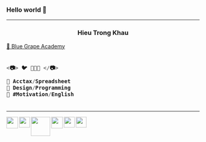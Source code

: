### Hello world 👋

---

<h3 align="center">Hieu Trong Khau</h3>

<a href="https://sites.google.com/view/khautronghieu/" target="_blank">💙 Blue Grape Academy </a>

<h3 align="left">

```js
  
<📷> 🐦 🌻🌻🌻 </📷>
  
💚 Acctax/Spreadsheet
💜 Design/Programming
💙 #Motivation/English
  
```
  
</h3>

---

<a href="https://sites.google.com/view/hieuacct202" target="_blank">
<img src="https://lh3.googleusercontent.com/fife/APg5EOYD4rLlKoom6AAHdYukkLC-dhdVfAdadGhOYt-vdbtIBwPZXBKe7THa4MhYoCGcgx108OUM0xKe0_Lg9-edS4iKGeOxRJGNXuSLG_3ASI68Bxi4UsKT5NRCDXg7Gus2DR2h-9C62nnVFMJcGv9yRomWI9Lpr5KpXOGdJcjTiOApPko6QlfxCMjagxFQhN2IQwvaTu-iCTAM5tRb3g43cmLMR3VXjT-4iylFreYZGw2TsdWZSwfUFoZqYNKD0XEmpRIy0qvlCQV6d6K9oXEgoMtXET3x7u_rowkicU2H2jpv1z9GvOvzggP2AuJVYJfLI0z-k8cV4wakCelwzWHLB-kX14KXUppn5-xFThDS-IGZ5c6bVXlmT672RtHcu0aiSU-gnYiPUAKmRH2XN37ammQguDlgMbXWnQBMRb82Xs1rnpra5uyqbP4oz3OWrgcrZmBNwDGxxRGnrEwJqgIM87Kf0QCAEPizQ2LmC06MHjOr9WK04Ss1dBbX4J0QmgYSu4gMKp-42RGjDB7XWYBswisjUVYcgXdU51YAK_uS9Jr-MhrFnxfcrrx90eQQtgvAFeH0AoEytd9HBzyQMGL4EhFf3YKje8RYFpq07Q-5t5cTwG8SLNl3xYNrALdaw5ULJUIekk4BX2ebOnpkCbk6uBBQjAiXq5MR_3Dy0_wZHi2dI_hfd2bZN44iHq55UXScob0bEQ-I8PofLlQCvdBCawhvUQn6DRw0M0RXF-d5kmBiuXqucDNDOrPHv8_00xUfAZSsGEOvbFccyr-crSupzS2r8DGhEF6VHFa7AFLqoQWjggmv1XwsTxWzPhDzq9Ax0MJQXyo0ppCG7PmjGsVsHB4YH_gPOgWjJ4iuvC08l-IUGkneUpcfifIbFY-Qx24j_84VFDJeaxA2FuBS34RDOCJZAxS7gT-9jItX9Jr7V9vnyKbzFy8bTlGQIWbd7mbL6xwbRLjhwjctJD37CVUgk74-69OAJeI7crekrugcSGneSgEGTHuYeu61UY_CUCIBKjD9EoX7EsrLbQHwMfqH6hk2_4zDrRtLRQgkyXhiCoORkh6cXvhrKoB6gUGwK1lt-IQ238r34MsfbOvTzXj8wmjXCZlLnUu9wPtjVsr6A_8i73vDzxYI2IOCOTJkttJy7WIcC5zYVvm33Vuay4J6myib_YXCtnky-sVtFGORvWYoxCqytnxW82_0n1lBvP2XrHaPMIz8fnTgKcka5lkvE78ecR2XUuuDQCz6mg7C0B88aiLwqlk3FJIgnMOiYcK1Oc8rYwssuoKw2-FkZ-zoThXvZIoygkDVycB0nfxh8yx7UbnyJ63Mawc-Un5rXH9Zpn2Ec1BCXhM7s6A0cYvEheUXhycY5wv8bzZdXQDZArnZoJh42kY3Kxjs7VcH4KVOV54xOi9hL930CAlVFTkiEv07wk01LKtEn4ilZVOoTER0PS-CsiHftqa2gtezHNTsSCnZCuL9F4hbRobsAVB4NDqnyd_UT7-OLt8-qqF4YskyE-FpilaTj3VWn77S2Tjh3QiobqSKNjrpEvyB1dC2BWRueJhVmh-7=w904-h904-s-no?authuser=0" align="left" width="30px">
</a>


<a href="https://www.instagram.com/hieuacct202/" target="_blank">
<img src="https://lh3.googleusercontent.com/fife/APg5EOZRAm08IRA_73E56Oh20UL6Mq8xZMJQsH7hbvsp09ukGJxtmBx49Z4qoi-7jHk5u8K_pZPHUlQu49dk1ccCzafKIQ8rQ68dOWkaV5jTm-GVkZCkkAVw8WGpyjwaSbT9Ji-MWxKtUXZAdSV_fsfk3Co_8ZmKyBWpq19_ObLay9qRBhKKRGLPN1H5uM8leFH04F0oX6QpCPXSktveJOICqo64K9c0E9fGvZfRRdtYBfe8UDsUba4qfRNItKG3XuikPG_DD6nOqvsvaHH5QzX1oQR286QperMTQb278pAGFXk2Ql891lauyJ_7KnTkCO1ef5UJ3ydUKletCwtIO-5i1C7WpRHnbGS78ii1_sdrXyqYtipsn1qLiQnCJosyfQad5pUn7LOchF5hrZ5tclhCtEVBChh0pbv9fdITNcn-Xgd8wD2XiVU4C6XGYFSwNLhrmZQFGdAL7m-FLL8MbVGGiiM1iZmGZOPEYi_pBoIZKht1rU4JrcSUxRiJiSuDPqn3uhDnJ6F1olGnf_qtpx0U6q5WoUKP4kb8Q6IFMLH-GbXanYTbro-dyobALIBAyi2gGpWj_QFa4rwc1j7GpH-Zdr_UTkAfVDwhWO9DeF7T6RdxoJydqkHb95YQZFHeAd7TrsqNb49ZqrvqAqWm-K2TFO8OXCx5oRAPMX2Cn8F1FKT-ahwf4luclFshVA57z79P7bpAVO6DFKwJbVk9gL5GiSTi8Ja70l63oTvvaKSflDKb4Njxg2im58-vcdxvmy87hXGcbsX2ualGKKYFQlr16RI22_MpBax1PgBU5POlIm77f1KBVLfslqoAbZZxbR05Ed4nycBNliAWm0S4SekvpeKrGQ85AVAfGccWOad6s5FW8np2OuufEePKv-3R4x9PmsGjJLIHxyHP9oT_h9pPFOdsnOwSuIlzRAefqBDMmuXEDrKOfrZAwHdzGGrRiTNXdvytwYskP0QgKJ6Ry4PRFTq1be17iGWJ-av7B9T9_lxctJEd1kSxaKR3lypwL6qa1QZFqJcZBzU-rtmGCXhLyDyRIumPpwaQ_EPsjj4ulas_CpYB1o6VVtFzSZU4BHfBAZy7mDATUTKmMwvLHSQwAE-AR5-fDNwvhGPTfQmrzhVLdHoJi43BcZXTH-Pz2iCmGB6lKrPEsqWdCtqP0hOEtwkB0O86tJhvcOWGtiVQphB9fDTyvBTuaCaadXGj0NlQi9R8pC64vF8iJsbTLoUkJaoJRToJuUZH-EU3e9BSGSsJvKY2zNbNvl-ucIldUAvSt62AKu6OpvjnU5dTWj2n3qySVpreWPX3J3b6or-_SQuvJxl5VsKui3NVdqtEW2EtLFQ1Dnu7jLjhS8fiJP5l2eWTc0cpzKOxqWXpyk8oztF7M397RKZbuC_j01tB7EQs-d5Xc2hlqpS309mVIvwCols3FSXAw4xJ2HRf1_j9k7QwArCB_xKXTuxzHwXRn7IcAb3REsFFmgIP-0wxNhsSA-aidRdeWw_tzpupwi22xPiQUn2voE3jX-WcDpAjyx7aauffsJEKtPJpgMPg_Rr3ppTgVm86n6U_=w512-h512-s-no?authuser=0" align="left" width="28px">
</a>

<a href="https://truthsocial.com/@hieuacct202" target="_blank">
<img src="https://lh3.googleusercontent.com/fife/APg5EOZy71gQHXd312hW12B9HzRZBTspfBq5ciIw9QQ_zEskzjqZ14qRYUmvQkE3eo0coH3BlpEyMzoQ5iFB9C2UoU69CBAk_r0DhQ3u78WZTJuABswf0uE2r2xkD29KNeJc4sTrDm2PUeziqMgIAWzcTJa1-C_4T1RanqBg__p461x36LUQjXYjNyfEtNFthC1LyQVVfhcKH7kYvS3jafWXI8KDwUssTMjyC_MkpbgUOQtRmYSXLyDJNTCizkgEFw65aXU7p3RcHnnLQQpAiXsD1ZjKBAcx5GJxqkEo0czYM-Lmio-UjuCY8bTrYh7EU2YAwtAsVEORkw_P8XD0KVyxMdc7ELyGnXkqWm9EJl5lPbaXZyFZ3KLHIAVHIM3g5-lcnxWMzOia4fChbFRoGKk4WqrbbkzDQHEbiY3uEet8jjHOCgp68mioelqKaKkb-bqvfL4-3pj4n0Nt4eAdiVii8223ArnJBK17vQsq0PQ1hn-V2CWz21QIvcyQS_WOXXlRF-sMnfcnbmX-7l3BcAKydHhyeui55NvP1CrLCkUlOgwTnqRhxHRKzpouU-iMlB6T9nsJ3Vx5jyl8b-dVvM0AvTy94S1jTtMteVTZVn5C63kBDPjG4VYsrawVgE9CadxhwSE4ZusbZhjKCNuYzQn6WCtiqG6g__GKNC8qTyfOw-WDMRdqU1hxUhQDbWezBunj1_ljpAnCmj6Wqse6aH-bkgp7vDp07VpILlfD687gZLp-Y07G99CvyxTX0Hv8g-RbezCaM5034pCCvY_Mwomap7R_mKrwZ_DFDfOTIf9IlW661NFGA7166HzbDMU8SPFenyKS_7BCEb2F-DCRAi0MgOMvd5qAbr-bCbbbSh_Qv-14kKx1decPKoy4TcjJ8ARnFNEGd1EEMEFI37B1r4VmMfMCwV6ebdbvnH7r7lw-VfHr0hVZ-uBKQp3R4TBZmWWhjVBdvNWpK84ixkK3gxWY3cM2UWtb08vcePgKQ_mEIr8lsWN3PhDEr8k5uT-oklz05jiUmMqYBgnI02wxZ_daJRxJrGXNXSqXraYG3sH4lGzdlDVq0TKvFm_7LkcGv9U04Lb6YCvbaBX-o1AD8oT6ooXflRWpxrXgz6zibOItz7nHQ3Ng-7esZyT54iRz6QPXugRvjqDY9VLDLUQwObL_MTwJpxcZH7ykjPaaog0PY_2bXZS9GsrDruz--3lsFjS7GcJn7vmbh_MHe0a8omuRlqkFGEtMEB2FOMtSM-bbPejz9ktE_0pLvaljloaQFuGfnyLBJFgKuNhYi-FIgxI400NGYhsNg_CEYr4ThUSvAeFr37LZtX9LkRTgq8Uow5wFDJpsWCbVU2reizJCLhBFiMl2bFJi_tds09KU7HwaSxamfYXd8EdwGxtlecp1w1uVhf7yptspubWn3vs9UmnVFiaWycgup-qpfLJEsk9JT_3n-429_6hyD0eZUs9DWhYjjwiQ3m8ah_RQTEyv-_Shj4YDM-h9U1ewUOZw7DuBCDdhbkXcdnsFtQvBv4hz_fkOFdCublIuxYb-03GojlvU5keSX8UuSsg_=w1200-h675-s-no?authuser=0" align="left" width="50px">
</a>


<a href="https://twitter.com/hieuacct202" target="_blank">
<img src="https://lh3.googleusercontent.com/fife/APg5EObe2F0MuehGfRzx3oH4fZ9vraP0dh0xkQlFadsOee2mBsl44SwM9BEHfAVFwX-pz_kqlvpEyJ0whhwx8-Y9eKSP6AVLkoiYGES6mjbRwr0FLmRrhF_C1j2neyCLDR0_mvyfzBNLncM0JhtVXHOSMeMskFBrr4mpDfMCJhu_mRbg1-HU7s_V9BvR5aamdw45jbxHt46QbGnNy-9TST4jJlIGy1YKa6A-f4hKio2BO93Gj8JAGPkcMzALlOk-vpI230bF-Adj26Rd2jCK5ATplF5ReQ0S-KaEvrGSsLj3CSkLmBPu0ZI1Jf8B9Lhwy1SyBX4SgwQxh251bSQoInyIes5dEWeZ--FryrZFWjHUFaN9fzCAADk75sfrN68S1zG_nVQUACNQU4QP32bMDNeeTrkIjUegQkXCJIRzvgrn9a3m6vElf2psm4tbdKo2Vvv7nBKKiLeCYLBzKGK1tXIClcb2kPfvf4CMAw1c5ZTOFoLKHf8XqN78hHkYxfsjoPOnzA1Oz9BqI7KV19hI86rJKzcIcMVLLG-_YTr2IQTVqmJy074RVlOm_s6vJcPzNZwKwXAdrrd29yssLycPmPDhm0NeXgUpz_wQmKJdm4A1g9hHDcst20rjUGHBRc0wA_cUYEgh235KI1B4jSnQd00oXU_a-8ZE7UBl-s0-4KL-hIfOKf7GsR8k7UyOwKxmDJLSNMOJ7iQ0dNIejGvF_LFwbKTvVdyqishC2srtPvoiM1QzarDD0GIMnTBOd3vFSwodykjoQ6lrmhoyh8B0RNgMxyOPmhrf3p3X2P07kGnFrWNMq9cmQsTCh1uYIoh8h54exgWJ6s3bLJUhcDT4710fC-9cf3IODsYInQTMzkgJ9VC-8ruqypSuGnozZZWdM46JqwsTUmPTUXp64780R2AVKmr5y8XOZZ1CjSb-coWyxAeBkEy35WXIUhnZNnXBwumyhtJ7ewFHNByRw-IgWNdFDHqEaWIuYm3Q3osGqNAWASQSTnqp7q_2HP3QNDSJhKYNA2Xh9z4T8j9NKQ5WYLYAUuXNZKuQ0Dka89HTkBTQ0SyUDsbXJRxjHhjZYRB6RPhMRm-Hui0AxF2Ok1bBcz_WPuBQPxIykUwKadGe3JQq1uTPDOWR8jF4a18shtpXteHWTUbyxoTiDbCqde9bWgugL0NAlLv7-amuW7h8lvbPtWQ3D8IEGwpg1hngH4bXLUcOnRAS4mQ9U7mTeuc1laEwpXPBiuq8edJ8hh9s0n0ymfjFAwnY-QoNIOTM_82eNJUEn6Al5w3l16XMniDk8t3wavwvaRmUwc1bYsZMURSaNdRCcBwYGGXe1Tx1eT2UwohBJDidxISIi4IFXtI5Wt_IJ3jc9vl23eZdW5DMb6KceRgGmQpZNvnZYH2_nG-yUQh1GUQBuTXvyLaSu-FV0zNZ3mtyilNTBGusbroWvTQ-MMEGz9pEcNzKv2ZYURZaUwKZQyBQrqcf7DhFEnT5pDI3E4FUeQmijJKX8WG0ZiHWdM7DzwxStEQtLd5Ef9ya_T_-sjLXxy-B8FWleWnU6LDHGjvqWozjsjkc=w1024-h842-s-no?authuser=0" align="left" width="30px">
</a>


<a href="https://www.linkedin.com/in/hieuacct202/" target="_blank">
<img src="https://lh3.googleusercontent.com/fife/APg5EOZbrkBfAMO_aYeLypFS8ukcDr1qKauiRGqmNURrMl1TJdKbpB72KgiudE9sHorcv2HyyobI0k4A2Rne31YliE9LdbnyvIz9eYtFfDdEWU6V12OABCOb1uU5QqEtWPw0oNHw1NfRD-R-vD6bFD0Y_YTJveZ-sHB3e50avJZXIT3ZdP2Uh1UvMYhFU1KeTluZMoNYDQSpMvpWLRIPyBTWH0c8kztzsDz8lhDLUky70WoaBCzdTzuvZIY2RXSeyZa1fGYwa2NBhmr-vPfrJceMVX7OgnhWhnaZozltfyGhPbCmJoC05oLFvx1BmpQCg-Bu2zBCly2zw1zVzn9JFs265dkRoLXTIfOUMk0zoSBXv1jX-CdFyacRT9YOsjFDcAzbqoJMwYshXqJcwXWIYYrFTFx9mD-h-TKtEO74oMAWe26E06j3hHu91gOk3WeB7-a1fIfysbrWo7vSFMDlQcrACg9iO_nK0FXPwKOQzV5U_oGtaCQIXq5BfmkM1XaZ8ju_fV7varCOX2uG1lZ5iLfIYi-1x8HWCaMulTWedGcivykr8jaXio48qU6_dLhVLUhhAGAZTvLblO6WqfkO-fGrazCZhzJSKclQMEkXM82V7R1FACYlJc75EdR31UHNyhuTW1EU-1ilCoZlE3_uEDy0FDBB-hm6rY68mmWe2DCLbG1aHt8KFYvegFgnjAPlaK0suDpCSZmIoGPOTJ2dpyNzTKI86DDkw8WSsGKL4d1e3NJ7Uvj2qa9WDK0WrL9a_mX8OxqWRiZxGJ1mYClJDIryjhf82s9X1u6eho4d4-kDMAvwuFWCrJTGnEDrqASb5M5BJg7CaPr4rFqR231o88lbJuiiDYcN9UAirso3R4__yi2l0aQb77E8m89IewsKaLQrGtIzdH9_t7Olow0L7CeklsXItEvtbkyNz5qU4P9bFpnAtdLI57lHmgWYtjLPEnV59HNaX4b6Yd9SSHu0v7RTV2PuUjgSvpfSy69Hk5N01kxcLyV4z6D1iqbJKrlXu2IYnQamUuolD4nbSblnxicgo0snawfNPTls8uMEmQYH8WMToAy_rgwUacKT-L71xl1NNnUt92lryPixwY9GiUeh2yOJGFZi0y9_yE8LpLWYnfKnypWyW69uE-OwA_Iqh8Fr8ukyEoGjUUrkC-jJ9tWP-x5nSOy-xfvSMzMvXx77QpHOWYZK7--JTLSEI0vGzZfa_YcSiUJ_0qiWZssuuXvn-inLCocZ7njKvtYIW79vr7JVn1S___ECgDpqpEbznjIFFM0fkv8t0eB0ELATIjj4LR5nF9mKEXCwVw3Mb7cm74P_IZwECMcHBVMV41zeI5tCtQAGQLDWptiUixs1D2S9qAR2Cyd0I7T_HaJzgYFGrNKRdmPyfKJLhvaO0qq7cyA55vRbiqrwGVAdnU0GDBSbVZmlnJoF0xGNk1dePBtUASjs3xxkE1hYDHelPMq1dvEIpe8mXWuMjSUeUkbZRsScX-FwkWXn4l3ieC3HWjjx9OJfWld_Qx7S19_sXZJIGED-ZuEDVdqAfsvAEwavztQC7xVydizknd-1=w512-h512-s-no?authuser=0" align="left" width="28px">
</a>


<a href="https://www.facebook.com/groups/greengrapeacademy" target="_blank">
<img src="https://lh3.googleusercontent.com/fife/APg5EOZgidpIl5rXWVjadQr-Zug9XLf_qdYpmNMzg2QHnw4dDPwyqD7yIsHHNtfO_6wmwZxJ0Rq9LR96byNE6CeHKGABFAQdqj15KmmPm0AHyWCwdUXhBVC3ohv1zHxl_vvxI9PIyH8azfBCA8Y4zMhwu7U3eCTVqIjw1yhj-TBP1QYiDR3OGDOLvrSSqOGM5zj9CfHL4yCOcNLNfef9zcuqvZ1orHH4vn1ib11vYiCCDZfKWshXa5sx4qx90stQyySZjBtd4110mXM2LrVFlaKP-yYHTGga_PfBlnzspUg44H-UWdltzCbwBOM_bZ3cZkUh03ulDaA1aUdpWJKf6Jf5BAbenr_J-eKRdekzYVE2QZ7yeyMYqDKnIHxTZFO862plrOX2TL4TqtANTYxLjcPKaKqyrE0vlYw_aX4-2vn0_IVtMXkwqKkMxRrD-a-f5dYQKSz9DV9serhrPz-7qoS9B12_aYmFXdETCoCbxYwCA7hoIsKQFU2DaCs09Splwrc1coizOGFogfu1-AlBVefA8mYDiyIRsBGYrB41IkycbtCFtM1MATsL8eqa9Go76CgMnTFlqdRXRLyGIb0W38xxKkKhk8eXB8wmn8DNlfrC5e_PBv5X7FINk9tX8--gm4uxSKAAEddnvYR02Wthk0oqytwM-LTiOVIPZmh-2KHYoHklPFieugK-QGf_BQJP3DywNZ4O6F8f2p9bPTl-_xGvvCkhkQNJ4TUrbp8miqn7xJV3cSbD8ndZdzm4_Sxd5t8HNc3wMh5Rur_jspl40s1x23tUFyezOcOlqY_nt2DIDsOLj9R8JZJfOVJ8dNtS7EwnJvgO3t0Z_eZQW0FaG6iPBdOBEuswYBbecD-FRwNiTMGpJ9P5NynOxaqxqbOb16oJN5Bj2_ZV2rk1NcOp9JbQ7HfLhidLu6z9UqbpGSXQqBVro_MQGeq4tEXiqGwr8-T-9kYGo9bxRUi1AiXrQzC_09N_E0bu10SDD4ZQ7Z2z13ZzOvT8Rcl1T3gJoRujwoRP4kJzS9lMAXkArVqwB35HcgmsZff-fJVkOo765XgLB49S6sBHqc372ffT7jQn9mDBXd0va-zeGBf0mzbcZ4gnk_0xkmLwKpT6-JBjcvsQdiohbPCsIxLRvjH-37hCVgCOj_NghO9J7cn6cEmNU8rjm3h3kxkN3iRCfIueykrHNGMlV8izAIwotv_4R9LHVt4_64eOjvO73ZGMrIkZNPM8cHckw9OfsApvTfLyCuyzXK7pHRZWhvTN3blf0kv-LIM9ovaN_0s8xZwimAGWogFkVV68NLuKx3qphdlR9Aq5cyIbC4KgyRHntJ3iYtZBt5UzGyTERs8ao-OyvkRwby9dS0Q20hhznF5f92j4ir6u_W1wAyIWwv-f7kAW-8ClONcq3e0RmgM-uSjNfVDo1kUK9wKos6LCXe68GPyjfoBx4g8WoDju5JrYokpbZ2NS7Cxj1utQUA4SyvdkpxOOEiRQ7hLQYgu9ujlT87tMBnbADIbdgwhuox2Bt9FQJ34nLlv9ca-3CHC628iovzXLdD68FULtiCluE_cZ=w904-h904-s-no?authuser=0" align="left" width="28px">
</a>

